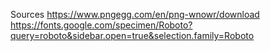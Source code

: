 Sources
https://www.pngegg.com/en/png-wnowr/download
https://fonts.google.com/specimen/Roboto?query=roboto&sidebar.open=true&selection.family=Roboto